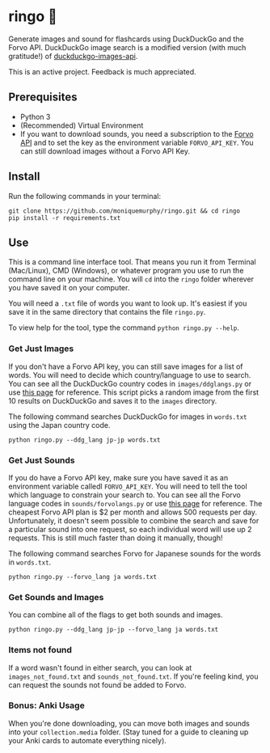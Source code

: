 # ringo 🍎
Generate images and sound for flashcards using DuckDuckGo and the Forvo API. DuckDuckGo image search is a modified version (with much gratitude!) of [duckduckgo-images-api](https://github.com/deepanprabhu/duckduckgo-images-api).

This is an active project. Feedback is much appreciated.

## Prerequisites
* Python 3
* (Recommended) Virtual Environment
* If you want to download sounds, you need a subscription to the [Forvo API]("https://api.forvo.com/") and to set the key as the environment variable `FORVO_API_KEY`. You can still download images without a Forvo API Key.

## Install
Run the following commands in your terminal:
```
git clone https://github.com/moniquemurphy/ringo.git && cd ringo
pip install -r requirements.txt
```

## Use
This is a command line interface tool. That means you run it from Terminal (Mac/Linux), CMD (Windows), or whatever program you use to run the command line on your machine. You will `cd` into the `ringo` folder wherever you have saved it on your computer.

You will need a `.txt` file of words you want to look up. It's easiest if you save it in the same directory that contains the file `ringo.py`.

To view help for the tool, type the command `python ringo.py --help`.

### Get Just Images
If you don't have a Forvo API key, you can still save images for a list of words. You will need to decide which country/language to use to search. You can see all the DuckDuckGo country codes in `images/ddglangs.py` or use [this page](https://duckduckgo.com/params) for reference. This script picks a random image from the first 10 results on DuckDuckGo and saves it to the `images` directory.

The following command searches DuckDuckGo for images in `words.txt` using the Japan country code.

```
python ringo.py --ddg_lang jp-jp words.txt
```


### Get Just Sounds
If you do have a Forvo API key, make sure you have saved it as an environment variable calledl `FORVO_API_KEY`. You will need to tell the tool which language to constrain your search to. You can see all the Forvo language codes in `sounds/forvolangs.py` or use [this page](https://forvo.com/languages-codes/) for reference. The cheapest Forvo API plan is $2 per month and allows 500 requests per day. Unfortunately, it doesn't seem possible to combine the search and save for a particular sound into one request, so each individual word will use up 2 requests. This is still much faster than doing it manually, though!

The following command searches Forvo for Japanese sounds for the words in `words.txt`.

```
python ringo.py --forvo_lang ja words.txt
```

### Get Sounds and Images
You can combine all of the flags to get both sounds and images.

```
python ringo.py --ddg_lang jp-jp --forvo_lang ja words.txt
```

### Items not found
If a word wasn't found in either search, you can look at `images_not_found.txt` and `sounds_not_found.txt`. If you're feeling kind, you can request the sounds not found be added to Forvo.

### Bonus: Anki Usage
When you're done downloading, you can move both images and sounds into your `collection.media` folder. (Stay tuned for a guide to cleaning up your Anki cards to automate everything nicely).

